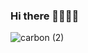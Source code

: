 ### Hi there 👋👨‍💻🚀
![carbon (2)](https://user-images.githubusercontent.com/72107810/125206354-7b5cc000-e24c-11eb-8ce6-43a2e23280c7.png)





<!--
**pdromoreno7/pdromoreno7** is a ✨ _special_ ✨ repository because its `README.md` (this file) appears on your GitHub profile.

Here are some ideas to get you started:

- 🔭 I’m currently working on ...
- 🌱 I’m currently learning ...
- 👯 I’m looking to collaborate on ...
- 🤔 I’m looking for help with ...
- 💬 Ask me about ...
- 📫 How to reach me: ...
- 😄 Pronouns: ...
- ⚡ Fun fact: ...
-->
